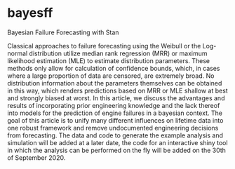 # bayesff
Bayesian Failure Forecasting with Stan

Classical approaches to failure forecasting using the Weibull or the Log-normal distribution utilize median rank regression (MRR) or maximum likelihood estimation (MLE) to estimate distribution parameters. These methods only allow for calculation of confidence bounds, which, in cases where a large proportion of data are censored, are extremely broad. No distribution information about the parameters themselves can be obtained in this way, which renders predictions based on MRR or MLE shallow at best and strongly biased at worst. In this article, we discuss the advantages and results of incorporating prior engineering knowledge and the lack thereof into models for the prediction of engine failures in a bayesian context. The goal of this article is to unify many different influences on lifetime data into one robust framework and remove undocumented engineering decisions from forecasting. 
The data and code to generate the example analysis and simulation will be added at a later date, the code for an interactive shiny tool in which the analysis can be performed on the fly will be added on the 30th of September 2020. 
